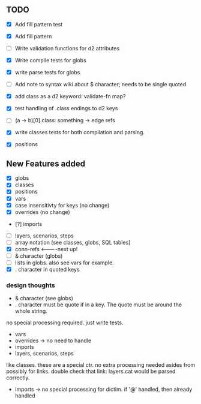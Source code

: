 ## TODO

- [x] Add fill pattern test
- [x] Add fill pattern
- [ ] Write validation functions for d2 attributes
- [x] Write compile tests for globs
- [x] write parse tests for globs
- [ ] Add note to syntax wiki about $ character; needs to be single quoted
- [x] add class as a d2 keyword: validate-fn map?
- [x] test handling of .class endings to d2 keys
- [ ] (a -> b)[0].class: something -> edge refs
- [x] write classes tests for both compilation and parsing.
- [x] positions




## New Features added

- [x] globs
- [x] classes
- [x] positions
- [x] vars
- [x] case insensitivty for keys (no change)
- [x] overrides (no change)
- [?] imports
- [ ] layers, scenarios, steps
- [ ] array notation (see classes, globs, SQL tables]
- [x] conn-refs  <----next up!
- [ ] & character (globs)
- [ ] lists in globs. also see vars for example.
- [x] . character in quoted keys

### design thoughts

- & character (see globs)
- . character must be quote if in a key.
The quote must be around the whole string.


no special processing required. just write tests.

- vars
- overrides -> no need to handle
- imports
- layers, scenarios, steps

like classes. these are a special ctr. no extra processing needed asides from possibly for links.
double check that link: layers.cat would be parsed correctly.

- imports -> no special processing for dictim. if '@' handled, then already handled






















